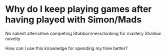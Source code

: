 # Why do I keep playing games after having played with Simon/Mads
No salient alternative competing
Stubbornness/looking for mastery
Shallow novelty

How can I use this knowledge for spending my time better?

<!-- #p1 -->

<!-- {BearID:BFE0DF53-0EBF-4740-824E-150B8DBDDB71-550-000003F7217A0EA6} -->
